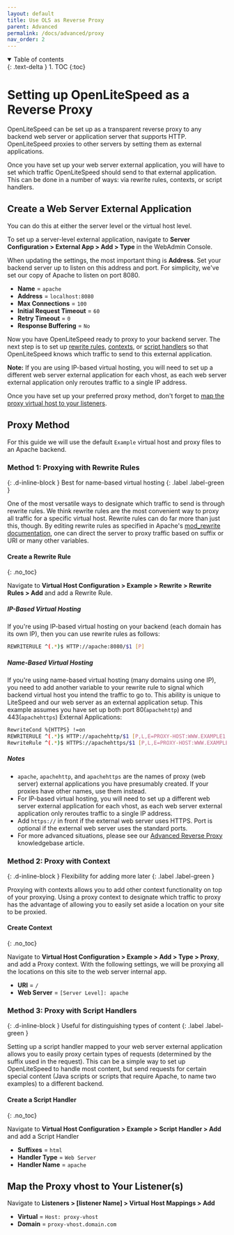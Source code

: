 ```yaml
---
layout: default
title: Use OLS as Reverse Proxy
parent: Advanced
permalink: /docs/advanced/proxy
nav_order: 2
---
```



<details open markdown="block">
  <summary>
    Table of contents
  </summary>
  {: .text-delta }
1. TOC
{:toc}

</details>

# Setting up OpenLiteSpeed as a Reverse Proxy

OpenLiteSpeed can be set up as a transparent reverse proxy to any backend web server or application server that supports HTTP. OpenLiteSpeed proxies to other servers by setting them as external applications.

Once you have set up your web server external application, you will have to set which traffic OpenLiteSpeed should send to that external application. This can be done in a number of ways: via rewrite rules, contexts, or script handlers.

## Create a Web Server External Application 

You can do this at either the server level or the virtual host level.
 
To set up a server-level external application, navigate to **Server Configuration > External App > Add > Type** in the WebAdmin Console.

When updating the settings, the most important thing is **Address**. Set your backend server up to listen on this address and port. For simplicity, we've set our copy of Apache to listen on port 8080.

  - **Name**                   = `apache`
  - **Address**                 = `localhost:8080`
  - **Max Connections**         = `100`
  - **Initial Request Timeout** = `60`
  - **Retry Timeout**           = `0`
  - **Response Buffering**      = `No`

Now you have OpenLiteSpeed ready to proxy to your backend server. The next step is to set up [rewrite rules](#method-1-proxying-with-rewrite-rules), [contexts](#method-2-proxy-with-context), or [script handlers](#method-3-proxy-with-script-handlers) so that OpenLiteSpeed knows which traffic to send to this external application. 

**Note:** If you are using IP-based virtual hosting, you will need to set up a different web server external application for each vhost, as each web server external application only reroutes traffic to a single IP address.

Once you have set up your preferred proxy method, don't forget to [map the proxy virtual host to your listeners](#map-the-proxy-vhost-to-your-listeners).

## Proxy Method

For this guide we will use the default `Example` virtual host and proxy files to an Apache backend.

### Method 1: Proxying with Rewrite Rules
{: .d-inline-block }
Best for name-based virtual hosting
{: .label .label-green }

One of the most versatile ways to designate which traffic to send is through rewrite rules. We think rewrite rules are the most convenient way to proxy all traffic for a specific virtual host. Rewrite rules can do far more than just this, though. By editing rewrite rules as specified in Apache's [mod_rewrite documentation](http://httpd.apache.org/docs/current/mod/mod_rewrite.html), one can direct the server to proxy traffic based on suffix or URI or many other variables.

#### Create a Rewrite Rule
{: .no_toc}

Navigate to **Virtual Host Configuration > Example > Rewrite > Rewrite Rules > Add** and add a Rewrite Rule.

##### IP-Based Virtual Hosting
If you're using IP-based virtual hosting on your backend (each domain has its own IP), then you can use rewrite rules as follows:
```bash
REWRITERULE ^(.*)$ HTTP://apache:8080/$1 [P]
```

##### Name-Based Virtual Hosting
If you're using name-based virtual hosting (many domains using one IP), you need to add another variable to your rewrite rule to signal which backend virtual host you intend the traffic to go to. This ability is unique to LiteSpeed and our web server as an external application setup. This example assumes you have set up both port 80(`apachehttp`) and 443(`apachehttps`) External Applications:
```bash
RewriteCond %{HTTPS} !=on
REWRITERULE ^(.*)$ HTTP://apachehttp/$1 [P,L,E=PROXY-HOST:WWW.EXAMPLE1.COM]
RewriteRule ^(.*)$ HTTPS://apachehttps/$1 [P,L,E=PROXY-HOST:WWW.EXAMPLE1.COM]
```

##### Notes

- `apache`, `apachehttp`, and `apachehttps` are the names of proxy (web server) external applications you have presumably created. If your proxies have other names, use them instead.
- For IP-based virtual hosting, you will need to set up a different web server external application for each vhost, as each web server external application only reroutes traffic to a single IP address.
- Add `https://` in front if the external web server uses HTTPS. Port is optional if the external web server uses the standard ports.
- For more advanced situations, please see our [Advanced Reverse Proxy](https://openlitespeed.org/kb/advanced-reverse-proxy/) knowledgebase article.

### Method 2: Proxy with Context
{: .d-inline-block }
Flexibility for adding more later
{: .label .label-green }

Proxying with contexts allows you to add other context functionality on top of your proxying.
Using a proxy context to designate which traffic to proxy has the advantage of allowing you to easily set aside a location on your site to be proxied. 

#### Create Context
{: .no_toc}

Navigate to **Virtual Host Configuration > Example > Add > Type > Proxy**, and add a Proxy context.
With the following settings, we will be proxying all the locations on this site to the web server internal app.

  - **URI**        =  `/`
  - **Web Server** =  `[Server Level]: apache`

### Method 3: Proxy with Script Handlers
{: .d-inline-block }
Useful for distinguishing types of content
{: .label .label-green }

Setting up a script handler mapped to your web server external application allows you to easily proxy certain types of requests (determined by the suffix used in the request). This can be a simple way to set up OpenLiteSpeed to handle most content, but send requests for certain special content (Java scripts or scripts that require Apache, to name two examples) to a different backend. 

#### Create a Script Handler
{: .no_toc}

Navigate to **Virtual Host Configuration > Example > Script Handler > Add** and add a Script Handler

  - **Suffixes**      =  `html`
  - **Handler Type**  =  `Web Server`
  - **Handler Name**  =  `apache`

## Map the Proxy vhost to Your Listener(s)

Navigate to **Listeners > [listener Name] > Virtual Host Mappings > Add**

  - **Virtual** =  `Host: proxy-vhost`
  - **Domain**  =  `proxy-vhost.domain.com`


